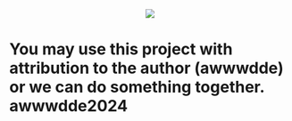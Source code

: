 <div align=center>
<img src="https://i.imgur.com/Ods3JRW.png" align=center style=width600px />
</div>
<h1>You may use this project with attribution to the author (awwwdde) or we can do something together. awwwdde2024</h1>
